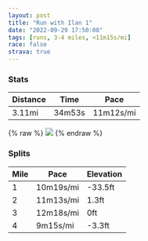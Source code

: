 ```yaml
---
layout: post
title: "Run with Ilan 1"
date: "2022-09-29 17:50:08"
tags: [runs, 3-4 miles, <11m15s/mi]
race: false
strava: true
---
```


### Stats

| Distance | Time | Pace |
|----------|------|------|
|3.11mi|34m53s|11m12s/mi|

{% raw %}
<img src='https://maps.googleapis.com/maps/api/staticmap?maptype=roadmap&path=enc:ggwwFnvsbMGBAVERc@d@_@j@Sb@IFOVXp@HLVRHLNr@YfAI`@M^_@h@Fj@Md@Q\CPl@\j@h@VNRNHJ?HPNJPANM`@C`@M\B\Qt@?D^XE`@Ep@Fz@FX@TANOf@MPOj@@DfAr@^ZLTTl@b@Z^^fAp@pB~@`@Vb@TbAl@rAZ`@LTLoAMG@?EKtBD`@NJLF`@Jx@LfB^`A\jB\j@P\TvAb@YGBANHx@ZJHAF{@`CGXo@nBANFLLARUA?JALa@Lg@b@yATmBHg@JWHC|@FRA~@ZTRRB|@o@^Cf@HVP\J^GNF\D\HBJrC\?LFAn@P@AEEQK?BtDd@TN^LO[]UKHP`@Dp@\~@?`@O~@BVAjA@d@En@DR|@BDQHqDJs@?q@Dc@Bu@B[DSB?N?LJR?HETwBDK@K?KCEGA]AIGCOE@KHOC_@Q}@s@UGQM[KUKi@O[AC@I?EDKEG@gAUE?a@UyAWK?YNMf@e@n@Yl@U~@C@YEUBWHIG[?w@n@IJG@}@g@eBUcAC{@HcA@eCu@g@GcBm@yA]SM{@Ue@QOMKWMMo@[a@Ms@g@OS]M]]kBmA_@SSSgBeAyAw@a@YWMwB_BYQq@i@SYmBy@o@_@_@YRB^LdAr@^Pv@b@l@^\^|AfA&key=AIzaSyC1MId7bFpkLXNAaYhBSTb8jLyiSqzbDtM&size=800x800&markers=color:yellow|label:S|40.75652,-73.998&markers=color:green|label:F|40.757180000000005,-74.00530999999997'>
{% endraw %}

### Splits

| Mile | Pace | Elevation |
|------|------|-----------|
|1|10m19s/mi|-33.5ft|
|2|11m13s/mi|1.3ft|
|3|12m18s/mi|0ft|
|4|9m15s/mi|-3.3ft|

